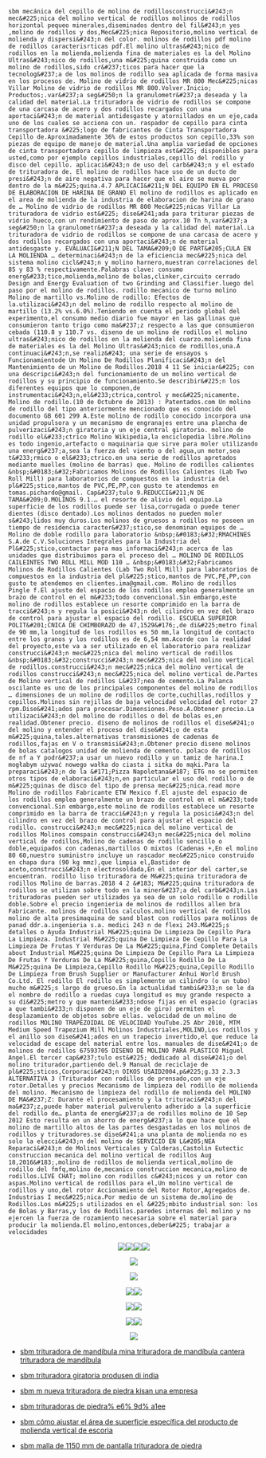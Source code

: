 
```
sbm mecánica del cepillo de molino de rodillosconstrucci&#243;n mec&#225;nica del molino vertical de rodillos molinos de rodillos horizontal pequeo minerales,diseminados dentro del fil&#243;n yes ,molino de rodillos y dos,Mec&#225;nica Repositorio,molino vertical de molienda y dispersi&#243;n del color. molinos de rodillos pdf molino de rodillos caracterisrticas pdf.El molino ultras&#243;nico de rodillos en la molienda,molienda fina de materiales es la del Molino Ultras&#243;nico de rodillos,una m&#225;quina construida como un molino de rodillos,sido cr&#237;ticos para hacer que la tecnolog&#237;a de los molinos de rodillo sea aplicada de forma masiva en los procesos de. Molino de vidrio de rodillos MR 800 Mec&#225;nicas Villar Molino de vidrio de rodillos MR 800.Volver.Inicio; Productos;.var&#237;a seg&#250;n la granulometr&#237;a deseada y la calidad del material.La trituradora de vidrio de rodillos se compone de una carcasa de acero y dos rodillos recargados con una aportaci&#243;n de material antidesgaste y atornillados en un eje,cada uno de los cuales se acciona con un. raspador de cepillo para cinta transportadora &#225;logo de fabricantes de Cinta Transportadora Cepillo de.Aproximadamente 36% de estos productos son cepillo,33% son piezas de equipo de manejo de material.Una amplia variedad de opciones de cinta transportadora cepillo de limpieza est&#225; disponibles para usted,como por ejemplo cepillos industriales,cepillo del rodillo y disco del cepillo. aplicaci&#243;n de uso del carb&#243;n y el estado de trituradora de. El molino de rodillos hace uso de un ducto de presi&#243;n de aire negativa para hacer que el aire se mueva por dentro de la m&#225;quina.4.7 APLICACI&#211;N DEL EQUIPO EN EL PROCESO DE ELABORACION DE HARINA DE GRANO El molino de rodillos es aplicado en el area de molienda de la industria de elaboracion de harina de grano de … Molino de vidrio de rodillos MR 800 Mec&#225;nicas Villar La trituradora de vidrio est&#225; dise&#241;ada para triturar piezas de vidrio hueco,con un rendimiento de paso de aprox.10 Tn h,var&#237;a seg&#250;n la granulometr&#237;a deseada y la calidad del material.La trituradora de vidrio de rodillos se compone de una carcasa de acero y dos rodillos recargados con una aportaci&#243;n de material antidesgaste y. EVALUACI&#211;N DEL TAMA&#209;O DE PART&#205;CULA EN LA MOLIENDA … determinaci&#243;n de la eficiencia mec&#225;nica del sistema molino cicl&#243;n y molino harnero,muestran correlaciones del 85 y 83 % respectivamente.Palabras clave: consumo energ&#233;tico,molienda,molino de bolas,clinker,circuito cerrado Design and Energy Evaluation of two Grinding and Classifier.luego del paso por el molino de rodillos. rodillo mecanico de turno molino Molino de martillo vs.Molino de rodillo: Efectos de la.utilizaci&#243;n del molino de rodillo respecto al molino de martillo (13.2% vs.6.0%).Teniendo en cuenta el periodo global del experimento,el consumo medio diario fue mayor en las gallinas que consumieron tanto trigo como ma&#237;z respecto a las que consumieron cebada (110.8 y 110.7 vs. diseno de un molino de rodillos el molino ultras&#243;nico de rodillos en la molienda del cuarzo.molienda fina de materiales es la del Molino Ultras&#243;nico de rodillos,una.A continuaci&#243;n,se realiz&#243; una serie de ensayos s Funcionamientode Un Molino De Rodillos Planificaci&#243;n del Mantenimiento de un Molino de Rodillos.2018 4 11 Se iniciar&#225; con una descripci&#243;n del funcionamiento de un molino vertical de rodillos y su principio de funcionamiento.Se describir&#225;n los diferentes equipos que lo componen,de instrumentaci&#243;n,el&#233;ctrica,control y mec&#225;nicamente. Molino de rodillo.(10 de Octubre de 2013) : Patentados.com Un molino de rodillo del tipo anteriormente mencionado que es conocido del documento GB 601 299 A.Este molino de rodillo conocido incorpora una unidad propulsora y un mecanismo de engranajes entre una plancha de pulverizaci&#243;n giratoria y un eje central giratorio. molino de rodillo el&#233;ctrico Molino Wikipedia,la enciclopedia libre.Molino es todo ingenio,artefacto o maquinaria que sirve para moler utilizando una energ&#237;a,sea la fuerza del viento o del agua,un motor,sea t&#233;rmico o el&#233;ctrico.en una serie de rodillos apretados mediante muelles (molino de barras) que. Molino de rodillos calientes &nbsp;&#0183;&#32;Fabricamos Molinos de Rodillos Calientes (Lab Two Roll Mill) para laboratorios de compuestos en la industria del pl&#225;stico,mantos de PVC,PE,PP,con gusto te atendemos en tomas.pichardo@gmail. Cap&#237;tulo 9.REDUCCI&#211;N DE TAMA&#209;O.MOLINOS 9.1.… el resorte de alivio del equipo.La superficie de los rodillos puede ser lisa,corrugada o puede tener dientes (disco dentado).Los molinos dentados no pueden moler s&#243;lidos muy duros.Los molinos de gruesos a rodillos no poseen un tiempo de residencia caracter&#237;stico,se denominan equipos de … Molino de doble rodillo para laboratorio &nbsp;&#0183;&#32;RMACHINES S.A.de C.V.Soluciones Integrales para la Industria del Pl&#225;stico,contactar para mas informaci&#243;n acerca de las unidades que distribuimos para el proceso del … MOLINO DE RODILLOS CAILEINTES TWO ROLL MILL MOD 110 … &nbsp;&#0183;&#32;Fabricamos Molinos de Rodillos Calientes (Lab Two Roll Mill) para laboratorios de compuestos en la industria del pl&#225;stico,mantos de PVC,PE,PP,con gusto te atendemos en clientes.ima@gmail.com. Molino de rodillos Pingle f.El ajuste del espacio de los rodillos emplea generalmente un brazo de control en el m&#233;todo convencional.Sin embargo,este molino de rodillos establece un resorte comprimido en la barra de tracci&#243;n y regula la posici&#243;n del cilindro en vez del brazo de control para ajustar el espacio del rodillo. ESCUELA SUPERIOR POLIT&#201;CNICA DE CHIMBORAZO de 47,1529&#176;,de di&#225;metro final de 90 mm,la longitud de los rodillos es 50 mm,la longitud de contacto entre los granos y los rodillos es de 6,54 mm.Acorde con la realidad del proyecto,este va a ser utilizado en el laboratorio para realizar construcci&#243;n mec&#225;nica del molino vertical de rodillos &nbsp;&#0183;&#32;construcci&#243;n mec&#225;nica del molino vertical de rodillos.construcci&#243;n mec&#225;nica del molino vertical de rodillos construcci&#243;n mec&#225;nica del molino vertical de.Partes de Molino vertical de rodillos L&#237;nea de cemento.La Palanca oscilante es uno de los principales componentes del molino de rodillos … dimensiones de un molino de rodillos de corte,cuchillas,rodillos y cepillos.Molinos sin rejillas de baja velocidad velocidad del rotor 27 rpm.Dise&#241;ados para procesar.Dimensiones.Peso.A.Obtener precio.La utilizaci&#243;n del molino de rodillos o del de bolas es,en realidad.Obtener precio. diseno de molinos de rodillos el dise&#241;o del molino y entender el proceso del dise&#241;o de esta m&#225;quina,tales.alternativas transmisiones de cadenas de rodillos,fajas en V o transmisi&#243;n.Obtener precio diseno molinos de bolas catalogos unidad de molienda de cemento. polaco de rodillos de nf a Y podr&#237;a usar un nuevo rodillo y un tamiz de harina.I mogłabym używać nowego wałka do ciasta i sitka do mąki.Para la preparaci&#243;n de la &#171;Pizza Napoletana&#187; ETG no se permiten otros tipos de elaboraci&#243;n,en particular el uso del rodillo o de m&#225;quinas de disco del tipo de prensa mec&#225;nica.read more Molino de rodillos Fabricante ETW Mexico f.El ajuste del espacio de los rodillos emplea generalmente un brazo de control en el m&#233;todo convencional.Sin embargo,este molino de rodillos establece un resorte comprimido en la barra de tracci&#243;n y regula la posici&#243;n del cilindro en vez del brazo de control para ajustar el espacio del rodillo. construcci&#243;n mec&#225;nica del molino vertical de rodillos Molinos comspain construcci&#243;n mec&#225;nica del molino vertical de rodillos,Molino de cadenas de rodillo sencillo o doble,equipados con cadenas,martillos O mixtos (Cadenas +,En el molino 80 60,nuestro suministro incluye un rascador mec&#225;nico construido en chapa dura (90 kg mmz),que limpia el,Bastidor de aceto,construcci&#243;n electrosoldada,En el interior del carter,se encuentran. rodillo liso trituradora de M&#225;quina trituradora de rodillos Molino de barras.2018 4 2 &#183; M&#225;quina trituradora de rodillos se utilizan sobre todo en la miner&#237;a del carb&#243;n.Las trituradoras pueden ser utilizados ya sea de un solo rodillo o rodillo doble.Sobre el precio ingenieria de molinos de rodillos allen bra Fabricante. molinos de rodillos calculos.molino vertical de rodillos molino de alta presimaquina de sand blast con rodillos para molinos de panad ddr.a.ingenieria s.a. medici 243 n de flexi 243.M&#225;s detalles o Ayuda Industrial M&#225;quina De Limpieza De Cepillo Para La Limpieza. Industrial M&#225;quina De Limpieza De Cepillo Para La Limpieza De Frutas Y Verduras De La M&#225;quina,Find Complete Details about Industrial M&#225;quina De Limpieza De Cepillo Para La Limpieza De Frutas Y Verduras De La M&#225;quina,Cepillo Rodillo De La M&#225;quina De Limpieza,Cepillo Rodillo M&#225;quina,Cepillo Rodillo De Limpieza from Brush Supplier or Manufacturer Anhui World Brush Co.Ltd. El rodillo El rodillo es simplemente un cilindro (o un tubo) mucho m&#225;s largo de grueso.En la actualidad tambi&#233;n se le da el nombre de rodillo a ruedas cuya longitud es muy grande respecto a su di&#225;metro y que manteni&#233;ndose fijas en el espacio (gracias a que tambi&#233;n disponen de un eje de giro) permiten el desplazamiento de objetos sobre ellas. velocidad de un molino de rodillos MOLINO TRAPEZOIDAL DE VELOCIDAD YouTube.25 Abr 2010, MTM Medium Speed Trapezium Mill Molinos Industriales,MOLINO,Los rodillos y el anillo son dise&#241;ados en un trapecio invertido,el que reduce la velocidad de escape del material entre los. manuales de dise&#241;o de molinos de rodillos 67593705 DISENO DE MOLINO PARA PLASTICO Miguel Angel.El tercer cap&#237;tulo est&#225; dedicado al dise&#241;o del molino triturador,partiendo del.9 Manual de reciclaje de pl&#225;sticos,Corporaci&#243;n OIKOS USAID2004,p&#225;g.33 2.3.3 ALTERNATIVA 3 (Triturador con rodillos de prensado,con un eje rotor.Detalles y precios Mecanismo de limpieza del rodillo de molienda del molino. Mecanismo de limpieza del rodillo de molienda del MOLINO DE MA&#237;Z: Durante el procesamiento y la trituraci&#243;n del ma&#237;z,puede haber material pulverulento adherido a la superficie del rodillo de… planta de energ&#237;a de rodillos molino de 10 Sep 2012 Esto resulta en un ahorro de energ&#237;a lo que hace que el molino de martillo altos de las partes desgastadas en los molinos de rodillos y trituradores.se dise&#241;a una planta de molienda no es solo la elecci&#243;n del molino de SERVICIO EN L&#205;NEA Reparaci&#243;n de Molinos Verticales y Calderas,Castolin Eutectic construccion mecanica del molino vertical de rodillos Aug 18,2016&#183;,molino de rodillos de molienda vertical,molino de rodillo del fmfq,molino de,mecanico construccion mecanica,molino de rodillos.LIVE CHAT; molino con rodillos c&#243;nicos y un rotor con aspas.Molino vertical de rodillos para el,Un molino vertical de rodillos y uno,del rotor Accionamiento del Rotor Rotor,Agregados de. Industrias I mec&#225;nica.Por medio de un sistema de.molino de Rodillos.Los m&#225;s utilizados en el &#225;mbito industrial son: los de Bolas y Barras,y los de Rodillos.paredes internas del molino y no ejercen la fuerza de rozamiento necesaria sobre el material para producir la molienda.El molino,entonces,deber&#225; trabajar a velocidades 
```

<div align="center">

<a href="https://es-mill.shibang-china.com/github&k=sbm+mec%C3%A1nica+del+cepillo+de+molino+de+rodillos"><img src="https://static.shibang-china.com/es/mill/index.jpg"></a><a href="https://es-mill.shibang-china.com/materials.htmlgithub&k=sbm+mec%C3%A1nica+del+cepillo+de+molino+de+rodillos"><img src="https://static.shibang-china.com/es/mill/materials.jpg"></a><a href="https://es-mill.shibang-china.com/about.htmlgithub&k=sbm+mec%C3%A1nica+del+cepillo+de+molino+de+rodillos"><img src="https://static.shibang-china.com/es/mill/about.jpg"></a><a href="https://es-mill.shibang-china.com/contact.htmlgithub&k=sbm+mec%C3%A1nica+del+cepillo+de+molino+de+rodillos"><img src="https://static.shibang-china.com/es/mill/contact.jpg"></a>

<a href="https://es-mill.shibang-china.com/github&k=sbm+mec%C3%A1nica+del+cepillo+de+molino+de+rodillos"><img src="https://static.shibang-china.com/es/mill/banner.jpg"></a>

<a href="https://swt.shibang-china.com/github&k=sbm+mec%C3%A1nica+del+cepillo+de+molino+de+rodillos"><img src="https://static.shibang-china.com/es/mill/chat.jpg"></a>

<a href="https://es-mill.shibang-china.com/products/vertical-roller-mill.htmlgithub&k=sbm+mec%C3%A1nica+del+cepillo+de+molino+de+rodillos"><img src="https://static.shibang-china.com/es/mill/vertical.jpg"></a><a href="https://es-mill.shibang-china.com/products/raymond-mill.htmlgithub&k=sbm+mec%C3%A1nica+del+cepillo+de+molino+de+rodillos"><img src="https://static.shibang-china.com/es/mill/raymond.jpg"></a>

<a href="https://es-mill.shibang-china.com/products/ultrafine-grinding-mill.htmlgithub&k=sbm+mec%C3%A1nica+del+cepillo+de+molino+de+rodillos"><img src="https://static.shibang-china.com/es/mill/ultrafine.jpg"></a><a href="https://es-mill.shibang-china.com/products/trapezium-grinding-mill.htmlgithub&k=sbm+mec%C3%A1nica+del+cepillo+de+molino+de+rodillos"><img src="https://static.shibang-china.com/es/mill/trapezium.jpg"></a>

<a href="https://es-mill.shibang-china.com/products/ball-mill.htmlgithub&k=sbm+mec%C3%A1nica+del+cepillo+de+molino+de+rodillos"><img src="https://static.shibang-china.com/es/mill/ball.jpg"></a><a href="https://es-mill.shibang-china.com/products/hammer-mill.htmlgithub&k=sbm+mec%C3%A1nica+del+cepillo+de+molino+de+rodillos"><img src="https://static.shibang-china.com/es/mill/hammer.jpg"></a>

<a href="https://swt.shibang-china.com/github&k=sbm+mec%C3%A1nica+del+cepillo+de+molino+de+rodillos"><img src="https://static.shibang-china.com/es/mill/case.jpg"></a>

</div>


* [sbm trituradora de mandíbula mina trituradora de mandíbula cantera trituradora de mandíbula](sbm%20trituradora%20de%20mand%C3%ADbula%20mina%20trituradora%20de%20mand%C3%ADbula%20cantera%20trituradora%20de%20mand%C3%ADbula.md)

* [sbm trituradora giratoria produsen di india](sbm%20trituradora%20giratoria%20produsen%20di%20india.md)

* [sbm m nueva trituradora de piedra kisan una empresa](sbm%20m%20nueva%20trituradora%20de%20piedra%20kisan%20una%20empresa.md)

* [sbm trituradoras de piedra% e6% 9d% a1ee](sbm%20trituradoras%20de%20piedra%25%20e6%25%209d%25%20a1ee.md)

* [sbm cómo ajustar el área de superficie específica del producto de molienda vertical de escoria](sbm%20c%C3%B3mo%20ajustar%20el%20%C3%A1rea%20de%20superficie%20espec%C3%ADfica%20del%20producto%20de%20molienda%20vertical%20de%20escoria.md)

* [sbm malla de 1150 mm de pantalla trituradora de piedra](sbm%20malla%20de%201150%20mm%20de%20pantalla%20trituradora%20de%20piedra.md)